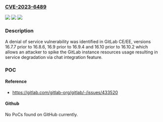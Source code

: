 ### [CVE-2023-6489](https://cve.mitre.org/cgi-bin/cvename.cgi?name=CVE-2023-6489)
![](https://img.shields.io/static/v1?label=Product&message=GitLab&color=blue)
![](https://img.shields.io/static/v1?label=Version&message=16.7.7%3C%2016.8.6%20&color=brighgreen)
![](https://img.shields.io/static/v1?label=Vulnerability&message=CWE-1333%3A%20Inefficient%20Regular%20Expression%20Complexity&color=brighgreen)

### Description

A denial of service vulnerability was identified in GitLab CE/EE, versions 16.7.7 prior to 16.8.6, 16.9 prior to 16.9.4 and 16.10 prior to 16.10.2 which allows an attacker to spike the GitLab instance resources usage resulting in service degradation via chat integration feature.

### POC

#### Reference
- https://gitlab.com/gitlab-org/gitlab/-/issues/433520

#### Github
No PoCs found on GitHub currently.

